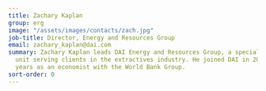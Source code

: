 ```yaml
---
title: Zachary Kaplan
group: erg
image: "/assets/images/contacts/zach.jpg"
job-title: Director, Energy and Resources Group
email: zachary_kaplan@dai.com
summary: Zachary Kaplan leads DAI Energy and Resources Group, a specialized business
  unit serving clients in the extractives industry. He joined DAI in 2012 after several
  years as an economist with the World Bank Group.
sort-order: 0
---
```


